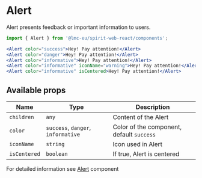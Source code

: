 # Alert

Alert presents feedback or important information to users.

```jsx
import { Alert } from '@lmc-eu/spirit-web-react/components';
```

```jsx
<Alert color="success">Hey! Pay attention!</Alert>
<Alert color="danger">Hey! Pay attention!</Alert>
<Alert color="informative">Hey! Pay attention!</Alert>
<Alert color="informative" iconName="warning">Hey! Pay attention!</Alert>
<Alert color="informative" isCentered>Hey! Pay attention!</Alert>
```

## Available props

| Name         | Type                               | Description                               |
| ------------ | ---------------------------------- | ----------------------------------------- |
| `children`   | `any`                              | Content of the Alert                      |
| `color`      | `success`, `danger`, `informative` | Color of the component, default `success` |
| `iconName`   | `string`                           | Icon used in Alert                        |
| `isCentered` | `boolean`                          | If true, Alert is centered                |

For detailed information see [Alert](https://github.com/lmc-eu/spirit-design-system/blob/main/packages/web/src/components/Alert/README.md) component
